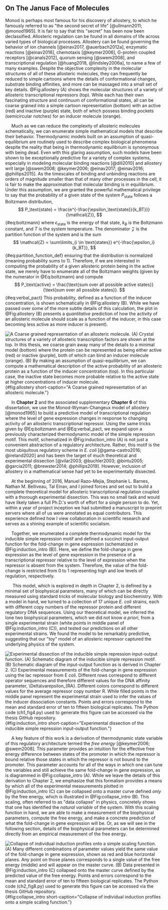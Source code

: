 ## On The Janus Face of Molecules

Monod is perhaps most famous for his discovery of allostery, to which he
famously referred  to as "the second secret of
life" [@ullmann2011; @monod1965]. It is fair to say that this
"secret" has been now been declassified. Allosteric regulation can be found
in all domains of life across varied types of biological processes. Allostery
can be found governing the behavior of ion channels [@einav2017,
@auerbach2012a], enzymatic reactions [@einav2016], chemotaxis [@keymer2006],
G-protein coupled receptors [@canals2012], quorum sensing [@swem2008], and
transcriptional regulation [@huang2018, @lindsley2006a], to name a few of
many examples. Despite the objective complexity in the molecular structures
of all of these allosteric molecules, they can frequently be reduced to
simple cartoons where the details of conformational changes, substrate
binding affinities, and more can be massaged into a small set of key details.
@Fig:allostery (A) shows the molecular structures of a variety of allosteric
transcriptional repressors (top). While each has their own fascinating
structure and continuum of conformational states, all can be coarse grained
into a simple cartoon representation (bottom) with an active (red) and
inactive (purple) state, both of which possess binding pockets
(semicircular notches) for an inducer molecule (orange).

&nbsp;&nbsp;&nbsp;&nbsp;&nbsp;Much as we can reduce the complexity of allosteric molecules schematically,
we can enumerate simple mathematical models that describe their behavior.
Thermodynamic models built on an assumption of quasi-equilibrium are
routinely used to describe complex biological phenomena despite the reality
that being in thermodynamic equilibrium is synonymous with being dead.
Even with this glaring assumption, such models have been shown to be
exceptionally predictive for a variety of complex systems, especially in
modeling molecular binding reactions [@dill2010] and allostery writ large
[@swem2008; @keymer2006; @einav2017; @einav2016; @phillips2015]. As the timescales of
binding and unbinding reactions are orders of magnitude smaller than that of
many other processes in the cell, it is fair to make the approximation that
molecular binding is in equilibrium. Under this assumption, we are granted
the powerful mathematical privilege to say that the probability of a given state
of the system $P_\text{state}$ follows a Boltzmann distribution,
$$
P_\text{state} = \frac{e^{-\frac{\epsilon_\text{state}}{k_BT}}}{\mathcal{Z}},
$${#eq:boltzmann}
where $\epsilon_\text{state}$ is the energy of that state, $k_B$ is the Boltzmann constant,
and $T$ is the system temperature. The denominator $\mathcal{Z}$ is the
partition function of the system and is the sum 
$$
\mathcal{Z} = \sum\limits_{i \in \text{states}} e^{-\frac{\epsilon_i}{k_BT}},
$${#eq:partition_function_def}
ensuring that the distribution is normalized (meaning probability sums to 1). Therefore, if we are interested in computing
the probability of a given allosteric protein being in the active state, we
merely  have to enumerate all of the Boltzmann weights (given by the numerator in @Eq:boltzmann)
and compute
$$
P_\text{active}  = \frac{\text{sum over all possible active states}}{\text{sum
over all possible states}}.
$${#eq:verbal_pact}
This probability, defined as a function of the inducer concentration, is shown
schematically in @Fig:allostery (B). While we have passed over some of the more
subtle details of this calculation, the plot in @Fig:allostery (B) presents a
*quantitative* prediction of how the activity of an allosteric molecule should
scale as a function of the inducer, in this case becoming less active as more
inducer is present).

![**A Coarse grained representation of an allosteric molecule.** (A) Crystal
structures of a variety of allosteric transcription factors are shown at the
top. In this thesis, we coarse grain away many of the details to a minimal model
(bottom) where the protein can be represented as being either active (red) or 
inactive (purple), both of which can bind an inducer molecule (orange).
(B) By making an assumption of quasi-equilibrium, we can compute a
mathematical description of the active probability of an allosteric protein as a
function of the inducer concentration (top). In this particular case, the inactive
state becomes more probable relative to the active state at higher concentrations
of inducer molecule.](ch1_fig3){#fig:allostery short-caption="A Coarse grained
representation of an allosteric molecule."}

&nbsp;&nbsp;&nbsp;&nbsp;&nbsp;In **Chapter 2** and the associated
supplementary
**Chapter 6** of this dissertation, we use the Monod-Wyman-Changeux model of
allostery [@monod1965] to build a predictive model of transcriptional regulation
where the level of gene expression changes
in response to changing activity of an allosteric transcriptional repressor.
Using the same tricks given by @Eq:boltzmann and @Eq:verbal_pact, we expand 
upon a previously characterized thermodynamic model of the simple repression
motif. This motif, schematized in @Fig:induction_intro (A) is not just a
convenient abstraction of a regulatory architecture. Rather, this motif is
the most ubiquitous regulatory scheme in *E. coli* [@gama-castro2016;
@ireland2020] and has been the target of much theoretical and
experimental dissection [@vilar2003; @buchler2003; @bintu2005; @garcia2011;
@brewster2014; @phillips2019]. However, inclusion of allostery in a mathematical
sense had yet to be experimentally dissected.

&nbsp;&nbsp;&nbsp;&nbsp;&nbsp;At the beginning of 2016, Manuel Razo-Mejia,
Stephanie L. Barnes, Nathan M. Belliveau, Tal Einav, and I joined forces and
set out to build a complete theoretical model for allosteric transcriptional
regulation coupled with a thorough experimental dissection. This was no small
task and would have likely taken a full Ph.D.'s worth of effort for a single
person to do. Yet, within a year of project inception we had submitted a
manuscript to preprint servers where all of us were annotated as equal
contributors. This experience defined how I view collaboration in scientific
research and serves as a shining example of scientific socialism.

&nbsp;&nbsp;&nbsp;&nbsp;&nbsp;Together, we enumerated a complete
thermodynamic model for the inducible simple repression motif and defined a
succinct input-output function for the fold-change in gene expression
(schematized in @Fig:induction_intro (B)). Here, we define the fold-change in
gene expression as the level of gene expression in the
presence of a transcriptional repressor relative to the level of expression
when the repressor is absent from the system. Therefore, the value of the
fold-change is restricted from 0 to 1 representing high and low levels of
regulation, respectively. 

&nbsp;&nbsp;&nbsp;&nbsp;&nbsp; This model, which is explored in depth in Chapter 2, is defined by a minimal
set of biophysical parameters, many of which can be directly measured using
standard tricks of molecular biology and biochemistry. With a model in hand,
we turned to a collection of 17 unique *E. coli* strains, each with different
copy numbers of the repressor protein and different regulatory DNA sequences.
Using our theoretical model, we inferred the lone two biophysical parameters,
which we did not know *a priori*, from a single experimental strain (white
points in middle panel of @Fig:induction_intro (C)), and tested our
predictions on all other experimental strains. We found the model to be
remarkably predictive, suggesting that our "toy" model of an allosteric
repressor captured the underlying physics of the system.

![**Experimental dissection of the inducible simple repression input-output
function.** (A) Schematic diagram of the inducible simple repression motif.
(B) Schematic diagram of the input-output function as is derived in Chapter
2. (C) Experimental measurements of the fold-change in gene expression using
the
*lac* repressor from *E coli*. Different rows correspond to different operator
sequences and therefore different values for the DNA affinity parameter, $\Delta\varepsilon_{RA}$.
Different colors correspond to different values for the average repressor
copy number $R$. While filled points in the middle panel represent the
experimental strain used to infer the values of the inducer dissociation
constants. Points and errors correspond to the mean and standard error of ten
to fifteen biological replicates. The [Python code
(`ch1_fig4.py`)](https://github.com/gchure/phd/blob/master/src/chapter_01/code/ch1_fig4.py)
used to generate this figure can be accessed via the thesis [GitHub
repository](https://github.com/gchure/phd). ](ch1_fig4){#fig:induction_intro
short-caption="Experimental dissection of the inducible simple repression
input-output function."}

&nbsp;&nbsp;&nbsp;&nbsp;&nbsp;A key feature of this work is a derivation of
thermodynamic state variable of this regulatory architecture termed
the *free energy* [@keymer2006; @swem2008]. This parameter provides an intuition for the effective
free energy difference between states of the promoter in which the repressor
is bound relative those states in which the repressor is not bound to the
promoter. This parameter accounts for all of the ways in which one can tune
the variables and still achieve the same fold-change in gene expression, as is diagrammed
in @Fig:collapse_intro (A). While we leave the details of this derivation to
Chapter 2, we emphasize
that this formalism provides a means by which all of the experimental
measurements plotted in @Fig:induction_intro (C) can be collapsed onto a
master curve defined *only* by the free energy, which is illustrated in
@Fig:collapse_intro (B). This scaling, often referred to as "data collapse"
in physics, concretely shows that one has identified the *natural variable*
of the system. With this scaling function in hand, we are able to make a
measurement of the biophysical parameters, compute the free energy, and make
a concrete prediction of what the fold-change in gene expression will be. Or,
as we will see in the following section, details of the biophysical
parameters can be determined directly from an empirical measurement of the
free energy.

![**Collapse of individual induction profiles onto a simple scaling function.**
(A) Many different combinations of parameter values yield the same value of the
fold-change in gene expression, shown as red and blue horizontal planes. Any
point on those planes corresponds to a single value of the free energy (middle)
and will appear on the master curve. (B) Data presented in @Fig:induction_intro
(C) collapsed onto the master curve defined by the predicted value of the free
energy. Points and errors correspond to the mean and standard error of ten to
fifteen biological replicates. The [Python code
(`ch2_fig8.py`)](https://github.com/gchure/phd/blob/master/src/chapter_02/code/ch2_fig8.py)
used to generate this figure can be accessed via the thesis [GitHub
repository](https://github.com/gchure/phd).](ch1_fig5){#fig:collapse_intro short-caption="Collapse of individual
induction profiles onto a simple scaling function."}
